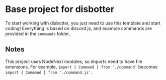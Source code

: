# Base project for disbotter

To start working with disbotter, you just need to use this template and start coding!
Everything is based on discord.js, and example commands are provided in the `commands` folder.

## Notes

This project uses NodeNext modules, so imports need to have file extensions. For example, `import { Command } from './command'` becomes `import { Command } from './command.js'`.
